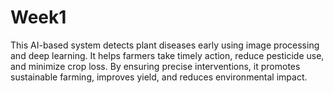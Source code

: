 # Week1
This AI-based system detects plant diseases early using image processing and deep learning. It helps farmers take timely action, reduce pesticide use, and minimize crop loss. By ensuring precise interventions, it promotes sustainable farming, improves yield, and reduces environmental impact.
